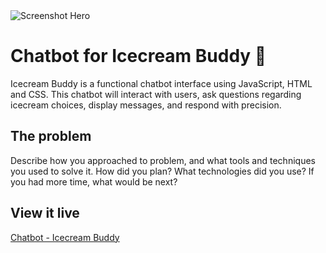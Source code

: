 <img src="/assets/screenshot.png" alt="Screenshot Hero">

# Chatbot for Icecream Buddy 🍦

Icecream Buddy is a functional chatbot interface using JavaScript, HTML and CSS. This chatbot will interact with users, ask questions regarding icecream choices, display messages, and respond with precision.

## The problem

Describe how you approached to problem, and what tools and techniques you used to solve it. How did you plan? What technologies did you use? If you had more time, what would be next?

## View it live

[Chatbot - Icecream Buddy](https://technigo-project-chatbot.netlify.app)
